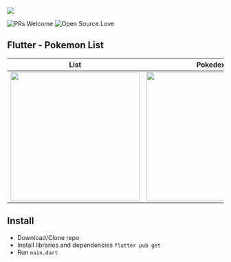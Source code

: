 <img src="https://raw.githubusercontent.com/mkiisoft/Pokemon-List/master/assets/images/banner.png"/>

![PRs Welcome](https://img.shields.io/badge/PRs-welcome-brightgreen.svg?style=flat&logo=github)
![Open Source Love](https://badges.frapsoft.com/os/v2/open-source.svg?v=103)

## Flutter - Pokemon List

|               List                 |              Pokedex               |
|:----------------------------------:|:----------------------------------:|
| <img src="https://raw.githubusercontent.com/mkiisoft/Pokemon-List/master/assets/images/screenshot_1.png" width="300px"/> | <img src="https://raw.githubusercontent.com/mkiisoft/Pokemon-List/master/assets/images/screenshot_2.png" width="300px"/> |

## Install

 - Download/Clone repo
 - Install libraries and dependencies `flutter pub get`
 - Run `main.dart`
